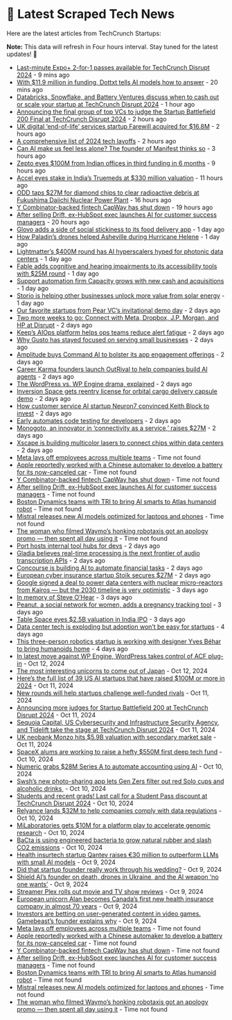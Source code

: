 
# 📰 Latest Scraped Tech News

Here are the latest articles from TechCrunch Startups:

**Note:** This data will refresh in Four hours interval. Stay tuned for the latest updates! 🔄
- [Last-minute Expo+ 2-for-1 passes available for TechCrunch Disrupt 2024](https://techcrunch.com/2024/10/17/last-minute-expo-2-for-1-passes-available-for-techcrunch-disrupt-2024/) - 9 mins ago
- [With $11.9 million in funding, Dottxt tells AI models how to answer](https://techcrunch.com/2024/10/17/with-11-9-million-in-funding-dottxt-tells-ai-models-how-to-answer/) - 20 mins ago
- [Databricks, Snowflake, and Battery Ventures discuss when to cash out or scale your startup at TechCrunch Disrupt 2024](https://techcrunch.com/2024/10/17/databricks-snowflake-and-battery-ventures-discuss-when-to-cash-out-or-scale-your-startup-at-techcrunch-disrupt-2024/) - 1 hour ago
- [Announcing the final group of top VCs to judge the Startup Battlefield 200 Final at TechCrunch Disrupt 2024](https://techcrunch.com/2024/10/17/announcing-the-top-vcs-to-judge-the-startup-battlefield-final-at-techcrunch-disrupt/) - 2 hours ago
- [UK digital ‘end-of-life’ services startup Farewill acquired for $16.8M](https://techcrunch.com/2024/10/17/uk-digital-end-of-life-services-startup-farewill-acquired-for-16-8m/) - 2 hours ago
- [A comprehensive list of 2024 tech layoffs](https://techcrunch.com/2024/10/17/tech-layoffs-2024-list/) - 2 hours ago
- [Can AI make us feel less alone? The founder of Manifest thinks so](https://techcrunch.com/2024/10/17/can-ai-make-us-feel-less-alone-the-founder-of-manifest-thinks-so/) - 3 hours ago
- [Zepto eyes $100M from Indian offices in third funding in 6 months](https://techcrunch.com/2024/10/17/zepto-eyes-100m-from-indian-offices-in-third-funding-in-6-months/) - 9 hours ago
- [Accel eyes stake in India’s Truemeds at $330 million valuation](https://techcrunch.com/2024/10/16/accel-eyes-stake-in-truemeds-at-330-million-valuation/) - 11 hours ago
- [ODD taps $27M for diamond chips to clear radioactive debris at Fukushima Daiichi Nuclear Power Plant](https://techcrunch.com/2024/10/16/this-startups-diamond-chips-help-remove-radioactive-debris-at-stricken-daiichi-nuclear-power-plant/) - 16 hours ago
- [Y Combinator-backed fintech CapWay has shut down](https://techcrunch.com/2024/10/16/y-combinator-backed-fintech-capway-has-shut-down/) - 19 hours ago
- [After selling Drift, ex-HubSpot exec launches AI for customer success managers](https://techcrunch.com/2024/10/16/after-selling-drift-ex-hubspot-exec-launches-ai-for-customer-success-managers/) - 20 hours ago
- [Glovo adds a side of social stickiness to its food delivery app](https://techcrunch.com/2024/10/16/glovo-adds-a-side-of-social-stickiness-to-its-food-delivery-app/) - 1 day ago
- [How Paladin’s drones helped Asheville during Hurricane Helene](https://techcrunch.com/2024/10/16/how-paladins-drones-helped-asheville-during-hurricane-helene/) - 1 day ago
- [Lightmatter’s $400M round has AI hyperscalers hyped for photonic data centers](https://techcrunch.com/2024/10/16/lightmatters-400m-d-round-has-ai-hyperscalers-hyped-for-photonic-datacenters/) - 1 day ago
- [Fable adds cognitive and hearing impairments to its accessibility tools with $25M round](https://techcrunch.com/2024/10/16/fable-adds-cognitive-and-hearing-impairments-to-its-accessibility-tools-with-25m-round/) - 1 day ago
- [Support automation firm Capacity grows with new cash and acquisitions](https://techcrunch.com/2024/10/16/support-automation-firm-capacity-grows-with-new-cash-and-acquisitions/) - 1 day ago
- [Storio is helping other businesses unlock more value from solar energy](https://techcrunch.com/2024/10/15/storio-is-deploying-the-battery-companions-of-solar-panels-on-industrial-sites/) - 1 day ago
- [Our favorite startups from Pear VC’s invitational demo day](https://techcrunch.com/2024/10/15/our-favorite-startups-from-pear-vcs-invitational-demo-day/) - 2 days ago
- [Two more weeks to go: Connect with Meta, Dropbox, J.P. Morgan, and HP at Disrupt](https://techcrunch.com/2024/10/15/two-more-weeks-to-go-connect-with-meta-dropbox-jp-morgan-and-hp-at-disrupt/) - 2 days ago
- [Keep’s AIOps platform helps ops teams reduce alert fatigue](https://techcrunch.com/2024/10/15/keeps-aiops-platform-helps-ops-teams-reduce-alert-fatigue/) - 2 days ago
- [Why Gusto has stayed focused on serving small businesses](https://techcrunch.com/podcast/why-gusto-has-stayed-focused-on-serving-small-businesses/) - 2 days ago
- [Amplitude buys Command AI to bolster its app engagement offerings](https://techcrunch.com/2024/10/15/amplitude-buys-command-ai-to-bolster-its-app-engagement-offerings/) - 2 days ago
- [Career Karma founders launch OutRival to help companies build AI agents](https://techcrunch.com/2024/10/15/career-karma-founders-launch-outrival-to-help-companies-build-ai-agents/) - 2 days ago
- [The WordPress vs. WP Engine drama, explained](https://techcrunch.com/2024/10/15/wordpress-vs-wp-engine-drama-explained/) - 2 days ago
- [Inversion Space gets reentry license for orbital cargo delivery capsule demo](https://techcrunch.com/2024/10/15/inversion-space-gets-reentry-license-for-demonstrator-cargo-delivery-capsule/) - 2 days ago
- [How customer service AI startup Neuron7 convinced Keith Block to invest](https://techcrunch.com/2024/10/15/how-customer-service-ai-startup-neuron7-convinced-keith-block-to-invest/) - 2 days ago
- [Early automates code testing for developers](https://techcrunch.com/2024/10/15/early-automates-code-testing-for-developers/) - 2 days ago
- [Monogoto, an innovator in ‘connectivity as a service,’ raises $27M](https://techcrunch.com/2024/10/15/monogoto-an-innovator-in-connectivity-as-a-service-raises-27m/) - 2 days ago
- [Xscape is building multicolor lasers to connect chips within data centers](https://techcrunch.com/2024/10/15/xscape-is-building-multicolor-lasers-for-datacenters/) - 2 days ago
- [Meta lays off employees across multiple teams](https://techcrunch.com/2024/10/16/meta-lays-off-employees-across-multiple-teams/) - Time not found
- [Apple reportedly worked with a Chinese automaker to develop a battery for its now-canceled car](https://techcrunch.com/2024/10/16/apple-reportedly-worked-with-a-chinese-automaker-to-develop-a-battery-for-its-now-canceled-car/) - Time not found
- [Y Combinator-backed fintech CapWay has shut down](https://techcrunch.com/2024/10/16/y-combinator-backed-fintech-capway-has-shut-down/) - Time not found
- [After selling Drift, ex-HubSpot exec launches AI for customer success managers](https://techcrunch.com/2024/10/16/after-selling-drift-ex-hubspot-exec-launches-ai-for-customer-success-managers/) - Time not found
- [Boston Dynamics teams with TRI to bring AI smarts to Atlas humanoid robot](https://techcrunch.com/2024/10/16/boston-dynamics-teams-with-tri-to-bring-ai-smarts-to-atlas-humanoid-robot/) - Time not found
- [Mistral releases new AI models optimized for laptops and phones](https://techcrunch.com/2024/10/16/mistral-releases-new-ai-models-optimized-for-edge-devices/) - Time not found
- [The woman who filmed Waymo’s honking robotaxis got an apology promo — then spent all day using it](https://techcrunch.com/2024/10/15/the-woman-who-filmed-waymos-honking-robotaxis-got-an-apology-promo-then-spent-all-day-using-it/) - Time not found
- [Port hosts internal tool hubs for devs](https://techcrunch.com/2024/10/15/port-is-building-internal-tool-hubs-for-devs/) - 2 days ago
- [Gladia believes real-time processing is the next frontier of audio transcription APIs](https://techcrunch.com/2024/10/15/gladia-believes-real-time-processing-is-the-next-frontier-of-audio-transcription-apis/) - 2 days ago
- [Concourse is building AI to automate financial tasks](https://techcrunch.com/2024/10/15/concourse-is-building-ai-to-automate-financial-tasks/) - 2 days ago
- [European cyber insurance startup Stoïk secures $27M](https://techcrunch.com/2024/10/14/european-cyber-insurance-startup-stoik-secures-27-million/) - 2 days ago
- [Google signed a deal to power data centers with nuclear micro-reactors from Kairos — but the 2030 timeline is very optimistic](https://techcrunch.com/2024/10/14/google-signed-a-deal-to-power-data-centers-with-nuclear-micro-reactors-from-kairos-but-the-2030-timeline-is-very-optimistic/) - 3 days ago
- [In memory of Steve O’Hear](https://techcrunch.com/2024/10/14/in-memory-of-steve-ohear/) - 3 days ago
- [Peanut, a social network for women, adds a pregnancy tracking tool](https://techcrunch.com/2024/10/14/peanut-a-social-network-for-women-adds-a-pregnancy-tracking-tool/) - 3 days ago
- [Table Space eyes $2.5B valuation in India IPO](https://techcrunch.com/2024/10/14/table-space-eyes-2-5b-valuation-in-india-ipo/) - 3 days ago
- [Data center tech is exploding but adoption won’t be easy for startups](https://techcrunch.com/2024/10/13/data-center-tech-is-exploding-but-adoption-wont-be-easy-for-startups/) - 4 days ago
- [This three-person robotics startup is working with designer Yves Béhar to bring humanoids home](https://techcrunch.com/2024/10/13/this-three-person-robotics-startup-is-working-with-designer-yves-behar-to-bring-humanoids-home/) - 4 days ago
- [In latest move against WP Engine, WordPress takes control of ACF plug-in](https://techcrunch.com/2024/10/12/in-latest-move-against-wp-engine-wordpress-takes-control-of-acf-plugin/) - Oct 12, 2024
- [The most interesting unicorns to come out of Japan](https://techcrunch.com/2024/10/12/the-most-interesting-unicorns-to-come-out-of-japan/) - Oct 12, 2024
- [Here’s the full list of 39 US AI startups that have raised $100M or more in 2024](https://techcrunch.com/2024/10/11/heres-the-full-list-of-39-us-ai-startups-that-have-raised-100m-or-more-in-2024/) - Oct 11, 2024
- [New rounds will help startups challenge well-funded rivals](https://techcrunch.com/2024/10/11/new-rounds-will-help-startups-challenge-well-funded-rivals/) - Oct 11, 2024
- [Announcing more judges for Startup Battlefield 200 at TechCrunch Disrupt 2024](https://techcrunch.com/2024/10/11/announcing-more-judges-for-startup-battlefield-200-at-techcrunch-disrupt-2024/) - Oct 11, 2024
- [Sequoia Capital, US Cybersecurity and Infrastructure Security Agency, and Tidelift take the stage at TechCrunch Disrupt 2024](https://techcrunch.com/2024/10/11/sequoia-capital-u-s-cybersecurity-and-infrastructure-security-agency-and-tidelift-take-the-stage-at-techcrunch-disrupt-2024/) - Oct 11, 2024
- [UK neobank Monzo hits $5.9B valuation with secondary market sale](https://techcrunch.com/2024/10/11/uk-neobank-monzo-hits-5-9b-valuation-with-secondary-market-sale/) - Oct 11, 2024
- [SpaceX alums are working to raise a hefty $550M first deep tech fund](https://techcrunch.com/2024/10/10/spacex-alums-are-working-to-raise-a-hefty-550m-first-deep-tech-fund/) - Oct 10, 2024
- [Numeric grabs $28M Series A to automate accounting using AI](https://techcrunch.com/2024/10/10/numeric-grabs-28m-series-a-for-automating-accounting-with-ai/) - Oct 10, 2024
- [Swsh’s new photo-sharing app lets Gen Zers filter out red Solo cups and alcoholic drinks ](https://techcrunch.com/2024/10/10/swsh-new-photo-sharing-app-lets-gen-z-filter-out-red-solo-cups-alcoholic-beverages/) - Oct 10, 2024
- [Students and recent grads! Last call for a Student Pass discount at TechCrunch Disrupt 2024](https://techcrunch.com/2024/10/10/students-last-call-for-a-student-pass-discount-at-techcrunch-disrupt-2024/) - Oct 10, 2024
- [Relyance lands $32M to help companies comply with data regulations](https://techcrunch.com/2024/10/10/relyance-helps-companies-comply-with-data-regulations/) - Oct 10, 2024
- [MiLaboratories gets $10M for a platform play to accelerate genomic research](https://techcrunch.com/2024/10/10/milaboratories-gets-10m-for-a-platform-play-to-accelerate-genomic-research/) - Oct 10, 2024
- [BaCta is using engineered bacteria to grow natural rubber and slash CO2 emissions](https://techcrunch.com/2024/10/10/bacta-is-using-engineered-bacteria-to-grow-natural-rubber-and-slash-co2-emissions/) - Oct 10, 2024
- [Health insurtech startup Qantev raises €30 million to outperform LLMs with small AI models](https://techcrunch.com/2024/10/09/health-insurtech-startup-qantev-raises-e30-million-to-outperform-llms-with-small-ai-models/) - Oct 9, 2024
- [Did that startup founder really work through his wedding?](https://techcrunch.com/2024/10/09/did-that-startup-founder-really-work-through-his-wedding/) - Oct 9, 2024
- [Shield AI’s founder on death, drones in Ukraine, and the AI weapon ‘no one wants’](https://techcrunch.com/2024/10/09/shield-ais-founder-on-death-drones-in-ukraine-and-the-ai-weapon-no-one-wants/) - Oct 9, 2024
- [Streamer Plex rolls out movie and TV show reviews](https://techcrunch.com/2024/10/09/streamer-plex-rolls-out-movie-and-tv-show-reviews/) - Oct 9, 2024
- [European unicorn Alan becomes Canada’s first new health insurance company in almost 70 years](https://techcrunch.com/2024/10/09/european-unicorn-alan-becomes-canadas-first-new-health-insurance-company-in-almost-70-years/) - Oct 9, 2024
- [Investors are betting on user-generated content in video games. Gamebeast’s founder explains why](https://techcrunch.com/podcast/investors-are-betting-on-user-generated-content-in-video-games-gamebeasts-founder-explains-why/) - Oct 9, 2024
- [Meta lays off employees across multiple teams](https://techcrunch.com/2024/10/16/meta-lays-off-employees-across-multiple-teams/) - Time not found
- [Apple reportedly worked with a Chinese automaker to develop a battery for its now-canceled car](https://techcrunch.com/2024/10/16/apple-reportedly-worked-with-a-chinese-automaker-to-develop-a-battery-for-its-now-canceled-car/) - Time not found
- [Y Combinator-backed fintech CapWay has shut down](https://techcrunch.com/2024/10/16/y-combinator-backed-fintech-capway-has-shut-down/) - Time not found
- [After selling Drift, ex-HubSpot exec launches AI for customer success managers](https://techcrunch.com/2024/10/16/after-selling-drift-ex-hubspot-exec-launches-ai-for-customer-success-managers/) - Time not found
- [Boston Dynamics teams with TRI to bring AI smarts to Atlas humanoid robot](https://techcrunch.com/2024/10/16/boston-dynamics-teams-with-tri-to-bring-ai-smarts-to-atlas-humanoid-robot/) - Time not found
- [Mistral releases new AI models optimized for laptops and phones](https://techcrunch.com/2024/10/16/mistral-releases-new-ai-models-optimized-for-edge-devices/) - Time not found
- [The woman who filmed Waymo’s honking robotaxis got an apology promo — then spent all day using it](https://techcrunch.com/2024/10/15/the-woman-who-filmed-waymos-honking-robotaxis-got-an-apology-promo-then-spent-all-day-using-it/) - Time not found